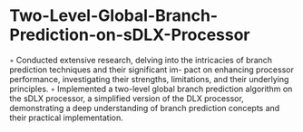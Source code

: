 # Two-Level-Global-Branch-Prediction-on-sDLX-Processor
◦ Conducted extensive research, delving into the intricacies of branch prediction techniques and their significant im-
pact on enhancing processor performance, investigating their strengths, limitations, and their underlying principles.
◦ Implemented a two-level global branch prediction algorithm on the sDLX processor, a simplified version of the DLX
processor, demonstrating a deep understanding of branch prediction concepts and their practical implementation.
